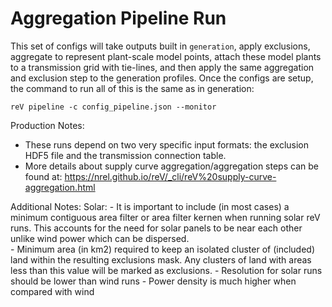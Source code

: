 Aggregation Pipeline Run
=================

This set of configs will take outputs built in `generation`, apply exclusions,
aggregate to represent plant-scale model points, attach these model plants to a 
transmission grid with tie-lines, and then apply the same aggregation and 
exclusion step to the generation profiles. Once the configs are setup, 
the command to run all of this is the same as in generation:

```
reV pipeline -c config_pipeline.json --monitor
```


Production Notes:
 - These runs depend on two very specific input formats: the exclusion HDF5 file
  and the transmission connection table.
 - More details about supply curve aggregation/aggregation steps can be found at:
    https://nrel.github.io/reV/_cli/reV%20supply-curve-aggregation.html

Additional Notes:
    Solar:
        - It is important to include (in most cases) a minimum contiguous area 
        filter or area filter kernen when running solar reV runs. This accounts
         for the need for solar panels to be near each other unlike wind power 
         which can be dispersed.  
        - Minimum area (in km2) required to keep an isolated cluster of 
        (included) land within the resulting exclusions mask.
         Any clusters of land with areas less than this value will be marked as exclusions. 
        - Resolution for solar runs should be lower than wind runs
        - Power density is much higher when compared with wind

